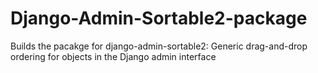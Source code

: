 # Django-Admin-Sortable2-package

Builds the pacakge for django-admin-sortable2: Generic drag-and-drop ordering for objects in the Django admin interface

